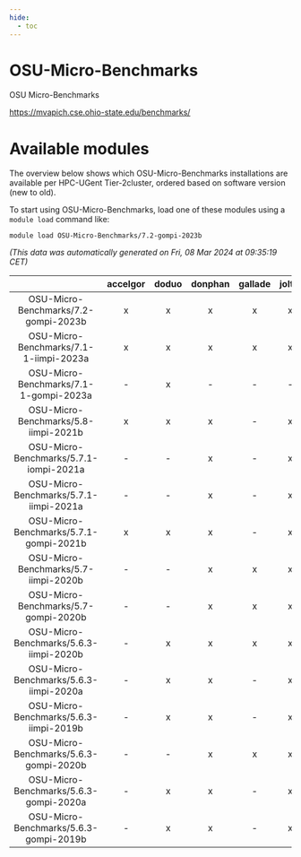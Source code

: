 ```yaml
---
hide:
  - toc
---
```


OSU-Micro-Benchmarks
====================


OSU Micro-Benchmarks

https://mvapich.cse.ohio-state.edu/benchmarks/
# Available modules


The overview below shows which OSU-Micro-Benchmarks installations are available per HPC-UGent Tier-2cluster, ordered based on software version (new to old).

To start using OSU-Micro-Benchmarks, load one of these modules using a `module load` command like:

```shell
module load OSU-Micro-Benchmarks/7.2-gompi-2023b
```

*(This data was automatically generated on Fri, 08 Mar 2024 at 09:35:19 CET)*  

| |accelgor|doduo|donphan|gallade|joltik|skitty|
| :---: | :---: | :---: | :---: | :---: | :---: | :---: |
|OSU-Micro-Benchmarks/7.2-gompi-2023b|x|x|x|x|x|x|
|OSU-Micro-Benchmarks/7.1-1-iimpi-2023a|x|x|x|x|x|x|
|OSU-Micro-Benchmarks/7.1-1-gompi-2023a|-|x|-|-|-|-|
|OSU-Micro-Benchmarks/5.8-iimpi-2021b|x|x|x|-|x|x|
|OSU-Micro-Benchmarks/5.7.1-iompi-2021a|-|-|x|-|x|x|
|OSU-Micro-Benchmarks/5.7.1-iimpi-2021a|-|-|x|-|x|x|
|OSU-Micro-Benchmarks/5.7.1-gompi-2021b|x|x|x|-|x|x|
|OSU-Micro-Benchmarks/5.7-iimpi-2020b|-|-|x|x|x|x|
|OSU-Micro-Benchmarks/5.7-gompi-2020b|-|-|x|x|x|x|
|OSU-Micro-Benchmarks/5.6.3-iimpi-2020b|-|x|x|x|x|x|
|OSU-Micro-Benchmarks/5.6.3-iimpi-2020a|-|x|x|-|x|x|
|OSU-Micro-Benchmarks/5.6.3-iimpi-2019b|-|x|x|-|x|x|
|OSU-Micro-Benchmarks/5.6.3-gompi-2020b|-|-|x|x|x|x|
|OSU-Micro-Benchmarks/5.6.3-gompi-2020a|-|x|x|-|x|x|
|OSU-Micro-Benchmarks/5.6.3-gompi-2019b|-|x|x|-|x|x|
